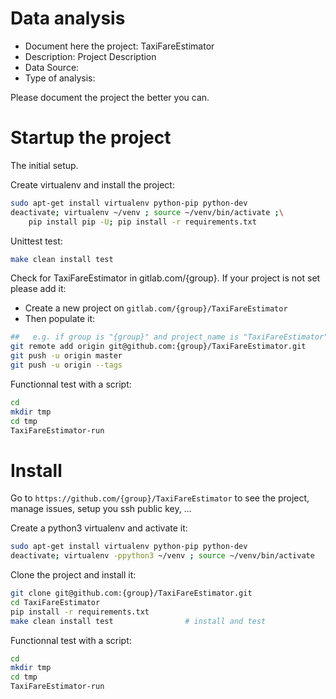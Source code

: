 # Data analysis
- Document here the project: TaxiFareEstimator
- Description: Project Description
- Data Source:
- Type of analysis:

Please document the project the better you can.

# Startup the project

The initial setup.

Create virtualenv and install the project:
```bash
sudo apt-get install virtualenv python-pip python-dev
deactivate; virtualenv ~/venv ; source ~/venv/bin/activate ;\
    pip install pip -U; pip install -r requirements.txt
```

Unittest test:
```bash
make clean install test
```

Check for TaxiFareEstimator in gitlab.com/{group}.
If your project is not set please add it:

- Create a new project on `gitlab.com/{group}/TaxiFareEstimator`
- Then populate it:

```bash
##   e.g. if group is "{group}" and project_name is "TaxiFareEstimator"
git remote add origin git@github.com:{group}/TaxiFareEstimator.git
git push -u origin master
git push -u origin --tags
```

Functionnal test with a script:

```bash
cd
mkdir tmp
cd tmp
TaxiFareEstimator-run
```

# Install

Go to `https://github.com/{group}/TaxiFareEstimator` to see the project, manage issues,
setup you ssh public key, ...

Create a python3 virtualenv and activate it:

```bash
sudo apt-get install virtualenv python-pip python-dev
deactivate; virtualenv -ppython3 ~/venv ; source ~/venv/bin/activate
```

Clone the project and install it:

```bash
git clone git@github.com:{group}/TaxiFareEstimator.git
cd TaxiFareEstimator
pip install -r requirements.txt
make clean install test                # install and test
```
Functionnal test with a script:

```bash
cd
mkdir tmp
cd tmp
TaxiFareEstimator-run
```
